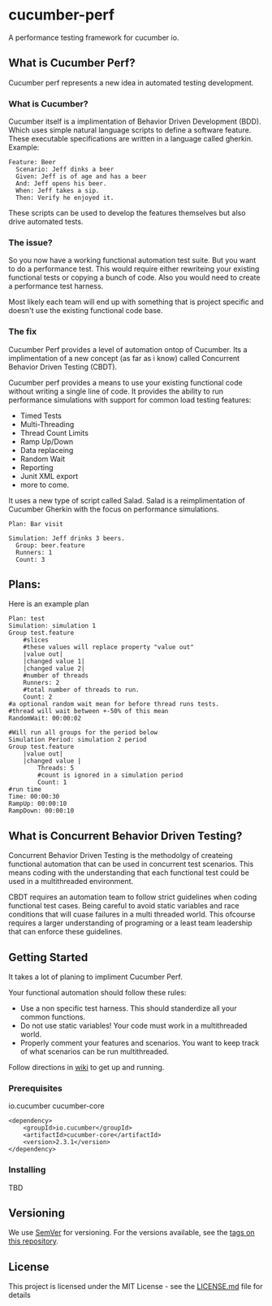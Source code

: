 # cucumber-perf
A performance testing framework for cucumber io.

## What is Cucumber Perf?
Cucumber perf represents a new idea in automated testing development.

### What is Cucumber?
Cucumber itself is a implimentation of Behavior Driven Development (BDD).
Which uses simple natural language scripts to define a software feature.
These executable specifications are written in a language called gherkin.
Example:
```
Feature: Beer
  Scenario: Jeff dinks a beer
  Given: Jeff is of age and has a beer
  And: Jeff opens his beer.
  When: Jeff takes a sip.
  Then: Verify he enjoyed it.
```
These scripts can be used to develop the features themselves but also drive automated tests.

### The issue?
So you now have a working functional automation test suite.
But you want to do a performance test. This would require either rewriteing your existing functional tests or copying a bunch of code.
Also you would need to create a performance test harness.

Most likely each team will end up with something that is project specific and doesn't use the existing functional code base.

### The fix
Cucumber Perf provides a level of automation ontop of Cucumber.
Its a implimentation of a new concept (as far as i know) called Concurrent Behavior Driven Testing (CBDT).

Cucumber perf provides a means to use your existing functional code without writing a single line of code.
It provides the ability to run performance simulations with support for common load testing features:
* Timed Tests
* Multi-Threading
* Thread Count Limits
* Ramp Up/Down
* Data replaceing
* Random Wait
* Reporting
* Junit XML export
* more to come.

It uses a new type of script called Salad.
Salad is a reimplimentation of Cucumber Gherkin with the focus on performance simulations.

```
Plan: Bar visit

Simulation: Jeff drinks 3 beers.
  Group: beer.feature
  Runners: 1
  Count: 3
```
## Plans:
Here is an example plan
```
Plan: test
Simulation: simulation 1
Group test.feature
	#slices
	#these values will replace property "value out"
	|value out|
	|changed value 1|
	|changed value 2|
	#number of threads
	Runners: 2
	#total number of threads to run.
	Count: 2
#a optional random wait mean for before thread runs tests.
#thread will wait between +-50% of this mean
RandomWait: 00:00:02

#Will run all groups for the period below
Simulation Period: simulation 2 period
Group test.feature
	|value out|
	|changed value |
		Threads: 5
		#count is ignored in a simulation period
		Count: 1
#run time
Time: 00:00:30
RampUp: 00:00:10
RampDown: 00:00:10
```
## What is Concurrent Behavior Driven Testing?
Concurrent Behavior Driven Testing is the methodolgy of createing functional automation that can be used in concurrent test scenarios.
This means coding with the understanding that each functional test could be used in a multithreaded environment.

CBDT requires an automation team to follow strict guidelines when coding functional test cases.
Being careful to avoid static variables and race conditions that will cuase failures in a multi threaded world.
This ofcourse requires a larger understanding of programing or a least team leadership that can enforce these guidelines.

## Getting Started
It takes a lot of planing to impliment Cucumber Perf.

Your functional automation should follow these rules:
* Use a non specific test harness. This should standerdize all your common functions.
* Do not use static variables! Your code must work in a multithreaded world.
* Properly comment your features and scenarios. You want to keep track of what scenarios can be run multithreaded.

Follow directions in [wiki](https://github.com/mpinardi/cucumber-performance/wiki) to get up and running.

### Prerequisites
io.cucumber cucumber-core
```
<dependency>
    <groupId>io.cucumber</groupId>
    <artifactId>cucumber-core</artifactId>
    <version>2.3.1</version>
</dependency>
```

### Installing
TBD


## Versioning
We use [SemVer](http://semver.org/) for versioning. For the versions available, see the [tags on this repository](https://github.com/your/project/tags). 

## License
This project is licensed under the MIT License - see the [LICENSE.md](LICENSE.md) file for details
